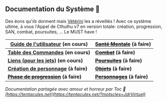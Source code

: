 ## Documentation du Système :squid:

Des éons qu'_ils_ dorment mais [Vétérini](https://github.com/HavlockV) les a réveillés ! Avec ce système ultime, à vous l'Appel de Cthulhu v7 en version totale: création, progression, SAN, combat, poursuites, ... 
Le MUST have !

[Guide de l'utilisateur](./pages/users-guide.md) (en cours) | ~~[Santé Mentale](./pages/sanity.md)~~ (à faire)
-|-
**[Table des Commandes](./pages/commands_cheat_sheet.md) (en cours)** | **~~[Combat](./pages/combat.md)~~ (à faire)**
**[Liens (pour les jets)](./pages/links.md) (en cours)** | **~~[Poursuites](./pages/pursuit.md)~~ (à faire)**
**[Création de personnage](./pages/character_creation.md) (à faire)** | **~~[Objets](./pages/items.md)~~ (à faire)**
**~~[Phase de progression](./pages/chardev.md)~~ (à faire)** | **~~[Personnages](./pages/actors.md)~~ (à faire)**

_Documentation partagée avec amour et horreur par Toc :squid: [https://tentacules.net](https://tentacules.net/?motscles=JdrVirtuel)_
